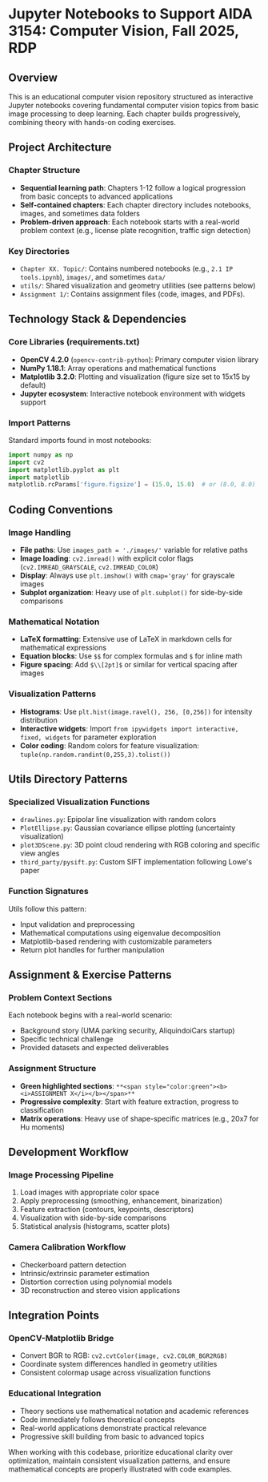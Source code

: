 # Jupyter Notebooks to Support AIDA 3154: Computer Vision, Fall 2025, RDP

## Overview
This is an educational computer vision repository structured as interactive Jupyter notebooks covering fundamental computer vision topics from basic image processing to deep learning. Each chapter builds progressively, combining theory with hands-on coding exercises.

## Project Architecture

### Chapter Structure
- **Sequential learning path**: Chapters 1-12 follow a logical progression from basic concepts to advanced applications
- **Self-contained chapters**: Each chapter directory includes notebooks, images, and sometimes data folders
- **Problem-driven approach**: Each notebook starts with a real-world problem context (e.g., license plate recognition, traffic sign detection)

### Key Directories
- `Chapter XX. Topic/`: Contains numbered notebooks (e.g., `2.1 IP tools.ipynb`), `images/`, and sometimes `data/`
- `utils/`: Shared visualization and geometry utilities (see patterns below)
- `Assignment 1/`: Contains assignment files (code, images, and PDFs).

## Technology Stack & Dependencies

### Core Libraries (requirements.txt)
- **OpenCV 4.2.0** (`opencv-contrib-python`): Primary computer vision library
- **NumPy 1.18.1**: Array operations and mathematical functions
- **Matplotlib 3.2.0**: Plotting and visualization (figure size set to 15x15 by default)
- **Jupyter ecosystem**: Interactive notebook environment with widgets support

### Import Patterns
Standard imports found in most notebooks:
```python
import numpy as np
import cv2
import matplotlib.pyplot as plt
import matplotlib
matplotlib.rcParams['figure.figsize'] = (15.0, 15.0)  # or (8.0, 8.0)
```

## Coding Conventions

### Image Handling
- **File paths**: Use `images_path = './images/'` variable for relative paths
- **Image loading**: `cv2.imread()` with explicit color flags (`cv2.IMREAD_GRAYSCALE`, `cv2.IMREAD_COLOR`)
- **Display**: Always use `plt.imshow()` with `cmap='gray'` for grayscale images
- **Subplot organization**: Heavy use of `plt.subplot()` for side-by-side comparisons

### Mathematical Notation
- **LaTeX formatting**: Extensive use of LaTeX in markdown cells for mathematical expressions
- **Equation blocks**: Use `$$` for complex formulas and `$` for inline math
- **Figure spacing**: Add `$\\[2pt]$` or similar for vertical spacing after images

### Visualization Patterns
- **Histograms**: Use `plt.hist(image.ravel(), 256, [0,256])` for intensity distribution
- **Interactive widgets**: Import `from ipywidgets import interactive, fixed, widgets` for parameter exploration
- **Color coding**: Random colors for feature visualization: `tuple(np.random.randint(0,255,3).tolist())`

## Utils Directory Patterns

### Specialized Visualization Functions
- `drawlines.py`: Epipolar line visualization with random colors
- `PlotEllipse.py`: Gaussian covariance ellipse plotting (uncertainty visualization)
- `plot3DScene.py`: 3D point cloud rendering with RGB coloring and specific view angles
- `third_party/pysift.py`: Custom SIFT implementation following Lowe's paper

### Function Signatures
Utils follow this pattern:
- Input validation and preprocessing
- Mathematical computations using eigenvalue decomposition
- Matplotlib-based rendering with customizable parameters
- Return plot handles for further manipulation

## Assignment & Exercise Patterns

### Problem Context Sections
Each notebook begins with a real-world scenario:
- Background story (UMA parking security, AliquindoiCars startup)
- Specific technical challenge
- Provided datasets and expected deliverables

### Assignment Structure
- **Green highlighted sections**: `**<span style="color:green"><b><i>ASSIGNMENT X</i></b></span>**`
- **Progressive complexity**: Start with feature extraction, progress to classification
- **Matrix operations**: Heavy use of shape-specific matrices (e.g., 20x7 for Hu moments)

## Development Workflow

### Image Processing Pipeline
1. Load images with appropriate color space
2. Apply preprocessing (smoothing, enhancement, binarization)
3. Feature extraction (contours, keypoints, descriptors)
4. Visualization with side-by-side comparisons
5. Statistical analysis (histograms, scatter plots)

### Camera Calibration Workflow
- Checkerboard pattern detection
- Intrinsic/extrinsic parameter estimation
- Distortion correction using polynomial models
- 3D reconstruction and stereo vision applications

## Integration Points

### OpenCV-Matplotlib Bridge
- Convert BGR to RGB: `cv2.cvtColor(image, cv2.COLOR_BGR2RGB)`
- Coordinate system differences handled in geometry utilities
- Consistent colormap usage across visualization functions

### Educational Integration
- Theory sections use mathematical notation and academic references
- Code immediately follows theoretical concepts
- Real-world applications demonstrate practical relevance
- Progressive skill building from basic to advanced topics

When working with this codebase, prioritize educational clarity over optimization, maintain consistent visualization patterns, and ensure mathematical concepts are properly illustrated with code examples.

